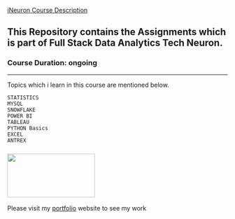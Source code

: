 <a href="https://ineuron.ai/course/Full-Stack-Data-Analytics-Tech-Neuron" >iNeuron Course Description </a>
## This Repository contains the Assignments which is part of Full Stack Data Analytics Tech Neuron.
### Course Duration: ongoing 



---------------------------

Topics which i learn in this course are mentioned below.

    STATISTICS 
    MYSQL
    SNOWFLAKE
    POWER BI 
    TABLEAU  
    PYTHON Basics
    EXCEL
    ANTREX  

###     <a href="https://ineuron.ai/course/Full-Stack-Data-Analytics-Tech-Neuron" target="_blank"> <img src="https://avatars.githubusercontent.com/u/57482436?v=4" height="100" width ="200" /> </a>

Please visit my <a href = "https://kishansutariya23.netlify.app/#home">portfolio</a> website to see my work 
